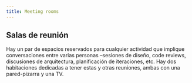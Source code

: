 ```yaml
---
title: Meeting rooms
---
```

## Salas de reunión

Hay un par de espacios reservados para cualquier actividad que implique conversaciones entre varias personas –sesiones de diseño, code reviews, discusiones de arquitectura, planificación de iteraciones, etc. Hay dos habitaciones dedicadas a tener estas y otras reuniones, ambas con una pared-pizarra y una TV.
